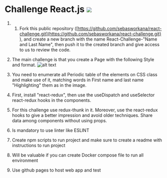 # Challenge React.js ![](https://pasteboard.co/byC31Sq5OMgz.png)

1. 1. Fork this public repository ([https://github.com/sebasworkana/react-challenge.git](https://github.com/sebasworkana/react-challenge.git) ), and create a new branch with the name React-Challenge-"Name and Last Name", then push it to the created branch and give access to us to review the code.
2. The main challenge is that you create a Page with the following Style and format.
![alt text](https://imageupload.io/en/jfSVositjWovwnf)

1. You need to enumerate all Periodic table of the elements on CSS class and make use of it, matching words in First name and last name "Highlighting" them as in the image.
2. First, install "react-redux", then use the useDispatch and useSelector react-redux hooks in the components.
3. For this challenge use redux-thunk in it. Moreover, use the react-redux hooks to give a better impression and avoid older techniques. Share data among components without using props.
4. Is mandatory to use linter like ESLINT
5. Create npm scripts to run project and make sure to create a readme with instructions to run project
6. Will be valuable if you can create Docker compose file to run all environment
7. Use github pages to host web app and test
